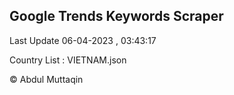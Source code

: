 

## Google Trends Keywords Scraper 
 
Last Update 06-04-2023 , 03:43:17

Country List :
VIETNAM.json



© Abdul Muttaqin 
